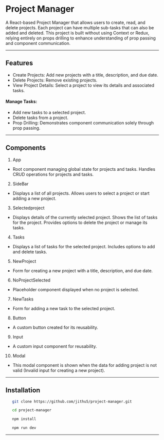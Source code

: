# Project Manager

A React-based Project Manager that allows users to create, read, and delete projects. Each project can have multiple sub-tasks that can also be added and deleted. This project is built without using Context or Redux, relying entirely on props drilling to enhance understanding of prop passing and component communication.

-----

## Features
 - Create Projects: Add new projects with a title, description, and due date.
 - Delete Projects: Remove existing projects.
 - View Project Details: Select a project to view its details and associated tasks.
#### Manage Tasks:
 - Add new tasks to a selected project.
 - Delete tasks from a project.
 - Prop Drilling: Demonstrates component communication solely through prop passing.

-----

## Components
1. App
 - Root component managing global state for projects and tasks.
   Handles CRUD operations for projects and tasks.
2. SideBar
 - Displays a list of all projects.
   Allows users to select a project or start adding a new project.
3. Selectedproject
 - Displays details of the currently selected project.
   Shows the list of tasks for the project.
   Provides options to delete the project or manage its tasks.
4. Tasks
 - Displays a list of tasks for the selected project.
   Includes options to add and delete tasks.
5. NewProject
 - Form for creating a new project with a title, description, and due date.
6. NoProjectSelected
 - Placeholder component displayed when no project is selected.
7. NewTasks
 - Form for adding a new task to the selected project.
8. Button
 - A custom button created for its reusability.
9. Input
 - A custom input component for reusability.
10. Modal
 - This modal component is shown when the data for adding project is not valid (Invalid input for creating a new project).

-----

 ## Installation

 ```bash
    git clone https://github.com/jithu5/project-manager.git

 ```
 ```bash
    cd project-manager

 ```
 ```bash
    npm install

 ```
 ```bash
    npm run dev

 ```
---